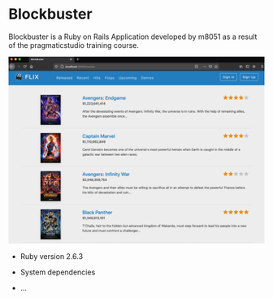 # Blockbuster


Blockbuster is a Ruby on Rails Application developed by m8051 as a result of the pragmaticstudio training course.


![Blockbuster](2020-09-01/blockbuster.png)

* Ruby version 2.6.3

* System dependencies

* ...
